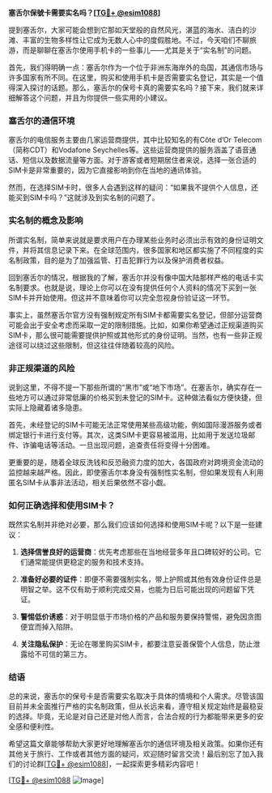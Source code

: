 **塞舌尔保號卡需要实名吗？[[TG💪+ @esim1088](https://t.me/s/esim1088)]**

提到塞舌尔，大家可能会想到它那如天堂般的自然风光，湛蓝的海水、洁白的沙滩、丰富的生物多样性让它成为无数人心中的度假胜地。不过，今天咱们不聊旅游，而是聊聊在塞舌尔使用手机卡的一些事儿——尤其是关于“实名制”的问题。

首先，我们得明确一点：塞舌尔作为一个位于非洲东海岸外的岛国，其通信市场与许多国家有所不同。在这里，购买和使用手机卡是否需要实名登记，其实是一个值得深入探讨的话题。那么，塞舌尔的保号卡真的需要实名吗？接下来，我们就来详细解答这个问题，并且为你提供一些实用的小建议。

### 塞舌尔的通信环境

塞舌尔的电信服务主要由几家运营商提供，其中比较知名的有Côte d’Or Telecom（简称CDT）和Vodafone Seychelles等。这些运营商提供的服务涵盖了语音通话、短信以及数据流量等方面。对于游客或者短期居住者来说，选择一张合适的SIM卡是非常重要的，因为它直接影响到你在当地的通讯体验。

然而，在选择SIM卡时，很多人会遇到这样的疑问：“如果我不提供个人信息，还能买到SIM卡吗？”这就涉及到实名制的问题了。

### 实名制的概念及影响

所谓实名制，简单来说就是要求用户在办理某些业务时必须出示有效的身份证明文件，并将其信息记录下来。在全球范围内，很多国家和地区都实施了不同程度的实名制政策，目的是为了加强监管、打击犯罪行为以及保护消费者权益。

回到塞舌尔的情况，根据我的了解，塞舌尔并没有像中国大陆那样严格的电话卡实名制要求。也就是说，理论上你可以在没有提供任何个人资料的情况下买到一张SIM卡并开始使用。但这并不意味着你可以完全忽视身份验证这一环节。

事实上，虽然塞舌尔官方没有强制规定所有SIM卡都需要实名登记，但部分运营商可能会出于安全考虑而采取一定的限制措施。比如，如果你希望通过正规渠道购买SIM卡，那么很可能需要提供护照或其他形式的身份证明。当然，也有一些非正规途径可以绕过这些限制，但这往往伴随着较高的风险。

### 非正规渠道的风险

说到这里，不得不提一下那些所谓的“黑市”或“地下市场”。在塞舌尔，确实存在一些地方可以通过非常低廉的价格买到未登记的SIM卡。这种做法看似方便快捷，但实际上隐藏着诸多隐患。

首先，未经登记的SIM卡可能无法正常使用某些高级功能，例如国际漫游服务或者绑定银行卡进行支付等。其次，这类SIM卡更容易被滥用，比如用于发送垃圾邮件、诈骗电话等活动。一旦出现问题，追查责任将变得十分困难。

更重要的是，随着全球反洗钱和反恐融资力度的加大，各国政府对跨境资金流动的监控越来越严格。因此，即使塞舌尔本身没有强制性实名制，但如果发现有人利用匿名SIM卡从事非法活动，相关后果依然不容小觑。

### 如何正确选择和使用SIM卡？

既然实名制并非绝对必要，那么我们应该如何选择和使用SIM卡呢？以下是一些建议：

1. **选择信誉良好的运营商**：优先考虑那些在当地经营多年且口碑较好的公司。它们通常能提供更稳定的服务和技术支持。
   
2. **准备好必要的证件**：即便不需要强制实名，带上护照或其他有效身份证件总是明智之举。这不仅有助于顺利完成交易，也能为日后可能出现的问题留下凭证。

3. **警惕低价诱惑**：对于明显低于市场价格的产品和服务要保持警惕，避免因贪图便宜而掉入陷阱。

4. **关注隐私保护**：无论在哪里购买SIM卡，都要注意妥善保管个人信息，防止泄露给不可信的第三方。

### 结语

总的来说，塞舌尔的保号卡是否需要实名取决于具体的情境和个人需求。尽管该国目前并未全面推行严格的实名制政策，但从长远来看，遵守相关规定始终是最稳妥的选择。毕竟，无论是对自己还是对他人而言，合法合规的行为都能带来更多的安全感和便利性。

希望这篇文章能够帮助大家更好地理解塞舌尔的通信环境及相关政策。如果你还有其他关于旅行、工作或者其他方面的疑问，欢迎随时留言交流！最后别忘了加入我们的讨论群[[TG💪+ @esim1088](https://t.me/s/esim1088)]，一起探索更多精彩内容吧！

[[TG💪+ @esim1088](https://t.me/s/esim1088) ![Image](https://i.postimg.cc/4NQfJmqS/Snipaste-2025-05-13-00-14-12.png)]